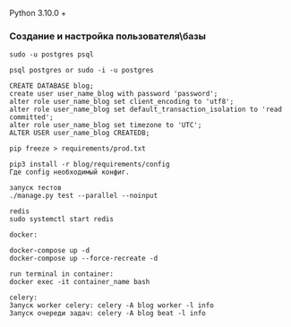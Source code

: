 Python 3.10.0 +

### Создание и настройка пользователя\базы 
    sudo -u postgres psql

    psql postgres or sudo -i -u postgres
    
    CREATE DATABASE blog;
    create user user_name_blog with password 'password';
    alter role user_name_blog set client_encoding to 'utf8';
    alter role user_name_blog set default_transaction_isolation to 'read committed';
    alter role user_name_blog set timezone to 'UTC';
    ALTER USER user_name_blog CREATEDB;

    pip freeze > requirements/prod.txt

    pip3 install -r blog/requirements/config
    Где config необходимый конфиг.
    
    запуск тестов
    ./manage.py test --parallel --noinput

    redis
    sudo systemctl start redis

    docker:

    docker-compose up -d
    docker-compose up --force-recreate -d

    run terminal in container:
    docker exec -it container_name bash

    celery:
    Запуск worker celery: celery -A blog worker -l info
    Запуск очереди задач: celery -A blog beat -l info
    
